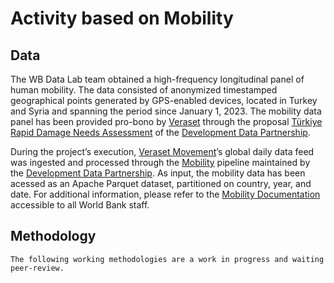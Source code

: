 # Activity based on Mobility

## Data

The WB Data Lab team obtained a high-frequency longitudinal panel of human mobility. The data consisted of anonymized timestamped geographical points generated by GPS-enabled devices, located in Turkey and Syria and spanning the period since January 1, 2023. The mobility data panel has been provided pro-bono by [Veraset](https://veraset.com) through the proposal [Türkiye Rapid Damage Needs Assessment](https://portal.datapartnership.org/readableproposal/427) of the [Development Data Partnership](https://datapartnership.org).

During the project’s execution, [Veraset Movement](https://www.veraset.com/products/movement/)’s global daily data feed was ingested and processed through the [Mobility](https://docs.datapartnership.org/collections/mobility/README.html) pipeline maintained by the [Development Data Partnership](https://datapartnership.org/). As input, the mobility data has been acessed as an Apache Parquet dataset, partitioned on country, year, and date. For additional information, please refer to the [Mobility Documentation](https://docs.datapartnership.org/collections/mobility/README.html) accessible to all World Bank staff.

## Methodology

```{caution}
The following working methodologies are a work in progress and waiting peer-review.
```
